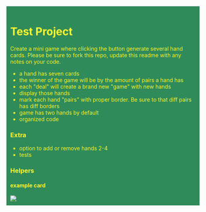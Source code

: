 
<div style="background: #308b5a; padding: 10px; color: #fef72d">

# Test Project

<p>
Create a mini game where clicking the button generate several hand cards. Please be sure to fork this repo, update this readme with any notes on your code.
</p>

- a hand has seven cards
- the winner of the game will be by the amount of pairs a hand has
- each "deal" will create a brand new "game" with new hands
- display those hands
- mark each hand "pairs" with proper border. Be sure to that diff pairs has diff borders
- game has two hands by default
- organized code

### Extra

- option to add or remove hands 2-4
- tests

### Helpers

#### example card
<img src="http://h3h.net/images/cards/diamond_9.svg" />
